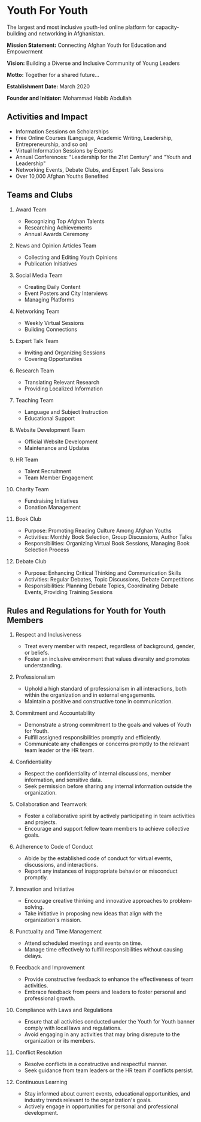 # Youth For Youth #

 The largest and most inclusive youth-led online platform for capacity-building and networking in Afghanistan.

**Mission Statement:** Connecting Afghan Youth for Education and Empowerment

**Vision:** Building a Diverse and Inclusive Community of Young Leaders

**Motto:** Together for a shared future…

**Establishment Date:** March 2020

**Founder and Initiator:** Mohammad Habib Abdullah

## Activities and Impact ##

- Information Sessions on Scholarships
- Free Online Courses (Language, Academic Writing, Leadership, Entrepreneurship, and so on)
- Virtual Information Sessions by Experts
- Annual Conferences: "Leadership for the 21st Century" and "Youth and Leadership"
- Networking Events, Debate Clubs, and Expert Talk Sessions
- Over 10,000 Afghan Youths Benefited

## Teams and Clubs ##

1. Award Team
   - Recognizing Top Afghan Talents
   - Researching Achievements
   - Annual Awards Ceremony

2. News and Opinion Articles Team
   - Collecting and Editing Youth Opinions
   - Publication Initiatives

3. Social Media Team
   - Creating Daily Content
   - Event Posters and City Interviews
   - Managing Platforms

4. Networking Team
   - Weekly Virtual Sessions
   - Building Connections

5. Expert Talk Team
   - Inviting and Organizing Sessions
   - Covering Opportunities

6. Research Team
   - Translating Relevant Research
   - Providing Localized Information

7. Teaching Team
   - Language and Subject Instruction
   - Educational Support

8. Website Development Team
   - Official Website Development
   - Maintenance and Updates

9. HR Team
   - Talent Recruitment
   - Team Member Engagement

10. Charity Team
    - Fundraising Initiatives
    - Donation Management

11. Book Club
    - Purpose: Promoting Reading Culture Among Afghan Youths
    - Activities: Monthly Book Selection, Group Discussions, Author Talks
    - Responsibilities: Organizing Virtual Book Sessions, Managing Book Selection Process

12. Debate Club
    - Purpose: Enhancing Critical Thinking and Communication Skills
    - Activities: Regular Debates, Topic Discussions, Debate Competitions
    - Responsibilities: Planning Debate Topics, Coordinating Debate Events, Providing Training Sessions

## Rules and Regulations for Youth for Youth Members ##

1. Respect and Inclusiveness
   - Treat every member with respect, regardless of background, gender, or beliefs.
   - Foster an inclusive environment that values diversity and promotes understanding.

2. Professionalism
   - Uphold a high standard of professionalism in all interactions, both within the organization and in external engagements.
   - Maintain a positive and constructive tone in communication.

3. Commitment and Accountability
   - Demonstrate a strong commitment to the goals and values of Youth for Youth.
   - Fulfill assigned responsibilities promptly and efficiently.
   - Communicate any challenges or concerns promptly to the relevant team leader or the HR team.

4. Confidentiality
   - Respect the confidentiality of internal discussions, member information, and sensitive data.
   - Seek permission before sharing any internal information outside the organization.

5. Collaboration and Teamwork
   - Foster a collaborative spirit by actively participating in team activities and projects.
   - Encourage and support fellow team members to achieve collective goals.

6. Adherence to Code of Conduct
   - Abide by the established code of conduct for virtual events, discussions, and interactions.
   - Report any instances of inappropriate behavior or misconduct promptly.

7. Innovation and Initiative
   - Encourage creative thinking and innovative approaches to problem-solving.
   - Take initiative in proposing new ideas that align with the organization's mission.

8. Punctuality and Time Management
   - Attend scheduled meetings and events on time.
   - Manage time effectively to fulfill responsibilities without causing delays.

9. Feedback and Improvement
   - Provide constructive feedback to enhance the effectiveness of team activities.
   - Embrace feedback from peers and leaders to foster personal and professional growth.

10. Compliance with Laws and Regulations
    - Ensure that all activities conducted under the Youth for Youth banner comply with local laws and regulations.
    - Avoid engaging in any activities that may bring disrepute to the organization or its members.

11. Conflict Resolution
    - Resolve conflicts in a constructive and respectful manner.
    - Seek guidance from team leaders or the HR team if conflicts persist.

12. Continuous Learning
    - Stay informed about current events, educational opportunities, and industry trends relevant to the organization's goals.
    - Actively engage in opportunities for personal and professional development.
